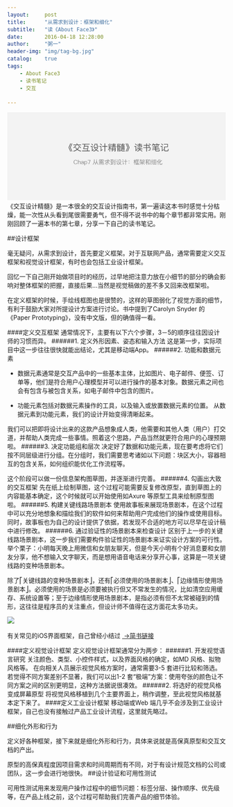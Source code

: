 ```yaml
---
layout:     post
title:      "从需求到设计：框架和细化"
subtitle:   "读《About Face3》"
date:       2016-04-18 12:28:00
author:     "粥一"
header-img: "img/tag-bg.jpg"
catalog:	true
tags:
    - About Face3
    - 读书笔记
    - 交互
    
---
```

![](/img/in-post/2016-04-18.png)
《交互设计精髓》是一本很全的交互设计指南书，第一遍读这本书时感觉十分枯燥，能一次性从头看到尾很需要勇气，但不得不说书中的每个章节都非常实用。刚刚回顾了一遍本书的第七章，分享一下自己的读书笔记。

##设计框架

毫无疑问，从需求到设计，首先要定义框架。对于互联网产品，通常需要定义交互框架和视觉设计框架，有时也会包括工业设计框架。

回忆一下自己刚开始做项目时的经历，过早地把注意力放在小细节的部分的确会影响对整体框架的把握，直接后果…当然是视觉稿做的差不多又回来改框架啦。

在定义框架的时候，手绘线框图也是很赞的，这样的草图弱化了视觉方面的细节，有利于鼓励大家对所提设计方案进行讨论。书中提到了Carolyn Snyder 的《Paper Prototyping》，没有中文版，但的确值得一看。

####定义交互框架
通常情况下，主要有以下六个步骤，3－5的顺序往往因设计师的习惯而异。
######1. 定义外形因素、姿态和输入方法
这是第一步，实际项目中这一步往往很快就能出结论，尤其是移动端App。
######2. 功能和数据元素 
 - 数据元素通常是交互产品中的一些基本主体，比如图片、电子邮件、便签、订单等，他们是符合用户心理模型并可以进行操作的基本对象。数据元素之间也会有包含与被包含关系，如电子邮件中包含的图片。

- 功能元素包括对数据元素操作的工具，以及输入或放置数据元素的位置。
从数据元素到功能元素，我们的设计开始变得清晰起来。

我们可以把即将设计出来的这款产品想象成人类，他需要和其他人类（用户）打交道，并帮助人类完成一些事情。照着这个思路，产品当然就更符合用户的心理预期啦。
######3. 决定功能组和层次 
决定好了数据和功能元素，现在要考虑将它们按不同层级进行分组。在分组时，我们需要思考诸如以下问题：块区大小，容器相互的包含关系，如何组织能优化工作流程等。

这个阶段可以做一份信息架构图草图，并逐渐进行完善。
######4. 勾画出大致的交互框架 
先在纸上绘制草图，这个过程可能需要反复修改原型，直到草图上的内容能基本确定，这个时候就可以开始使用如Axure 等原型工具来绘制原型图啦。
######5. 构建关键线路场景剧本 
使用故事板来展现场景剧本，在这个过程中可以充分地想象和描绘我们的软件如何来帮助用户完成他们的操作或使用目标。同时，故事板也为自己的设计提供了依据，若发现不合适的地方可以尽早在设计稿中进行修改。
######6. 通过验证性的场景剧本来检查设计
区别于上一步的关键线路场景剧本，这一步我们需要构件验证性的场景剧本来证实设计方案的可行性。举个栗子：小明每天晚上用微信和女朋友聊天，但是今天小明有个好消息要和女朋友分享，他不想输入文字聊天，而是想用语音电话来分享开心事，这算是一项关键线路的变种场景剧本。

除了⎡关键线路的变种场景剧本⎦，还有⎡必须使用的场景剧本⎦、⎡边缘情形使用场景剧本⎦。必须使用的场景是必须要被执行但又不常发生的情况，比如清空应用缓存、系统设置等；至于边缘情形使用场景剧本，是指必须有但不太常被碰到的情形，这往往是程序员的关注重点，但设计师不值得在这方面花太多功夫。

![](/img/in-post/2016-04-18-1.png)

有关常见的iOS界面框架，自己曾经小结过 [ →简书链接](http://www.jianshu.com/p/e4034e2c94ed)

####定义视觉设计框架 
定义视觉设计框架通常分为两步：
######1. 开发视觉语言研究 
关注颜色、类型、小控件样式，以及界面风格的确定，如MD 风格、拟物风格等。
在向相关人员展示视觉风格方案时，通常需要3-5 套进行比较和筛选。若觉得不同方案差别不显著，我们可以出1-2 套“极端”方案：使用夸张的颜色让不同方案之间的区别更明显，这种方法据说很凑效。
######2. 将选好的视觉风格变成屏幕原型
将视觉风格移植到几个主要界面上，稍作调整，至此视觉风格就基本定下来了。
####定义工业设计框架
移动端或Web 端几乎不会涉及到工业设计框架，自己也没有接触过产品工业设计流程，这里就先略过。

##细化外形和行为

定义好各种框架，接下来就是细化外形和行为，具体来说就是高保真原型和交互文档的产出。

原型的高保真程度因项目需求和时间周期而有不同，对于有设计规范文档的公司或团队，这一步会进行地很快。
##设计验证和可用性测试

可用性测试用来发现用户操作过程中的细节问题：标签分层、操作顺序、优先级等，在产品上线之前，这个过程可帮助我们完善产品的细节体验。